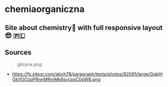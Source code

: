 # chemiaorganiczna
## Site about chemistry🧪 with full responsive layout 😎 🇵🇱

## Sources
> glicyna.png: 
- https://fs.siteor.com/abch78/paragraph/texts/photos/92061/large/GqkjHGkVGOzqPRnnMRmMk8svcpsC0pW8.png
